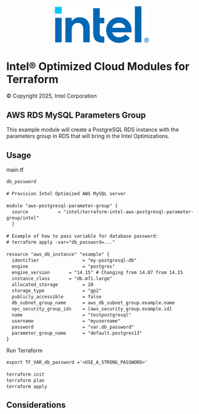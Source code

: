 <p align="center">
  <img src="https://github.com/intel/terraform-intel-aws-postgresql-parameter-group/blob/main/images/logo-classicblue-800px.png?raw=true" alt="Intel Logo" width="250"/>
</p>

# Intel® Optimized Cloud Modules for Terraform

© Copyright 2025, Intel Corporation

## AWS RDS MySQL Parameters Group

This example module will create a PostgreSQL RDS instance with the parameters group in RDS that will bring in the Intel Optimizations.  


## Usage
main.tf

```hcl
db_password

# Provision Intel Optimized AWS MySQL server

module "aws-postgresql-parameter-group" {
  source           = "intel/terraform-intel-aws-postgresql-parameter-group/intel"  
  }

# Example of how to pass variable for database password:
# terraform apply -var="db_password=..."

resource "aws_db_instance" "example" {
  identifier                = "my-postgresql-db"
  engine                    = "postgres"
  engine_version       = "14.15" # Changing from 14.07 from 14.15
  instance_class       = "db.m7i.large"
  allocated_storage         = 20
  storage_type              = "gp2"
  publicly_accessible       = false
  db_subnet_group_name      = aws_db_subnet_group.example.name
  vpc_security_group_ids    = [aws_security_group.example.id]
  name                      = "testpostgresql"
  username                  = "myusername"
  password                  = "var.db_password"
  parameter_group_name      = "default.postgres13"
}
```


Run Terraform

```hcl
export TF_VAR_db_password ='<USE_A_STRONG_PASSWORD>'

terraform init  
terraform plan
terraform apply 
```

## Considerations
